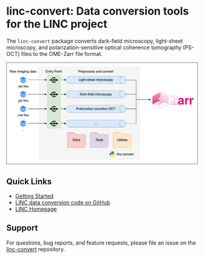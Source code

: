 # linc-convert: Data conversion tools for the LINC project

The `linc-convert` package converts dark-field microscopy, light-sheet microscopy, and polarization-sensitive optical coherence tomography (PS-OCT) files to the OME-Zarr file format.

![diagram](./img/linc-convert.png)

## Quick Links

- [Getting Started](./getting_start.md)
- [LINC data conversion code on GitHub](https://github.com/lincbrain/linc-convert)
- [LINC Homepage](https://connects.mgh.harvard.edu/)

## Support

For questions, bug reports, and feature requests, please file an issue on the [linc-convert](https://github.com/lincbrain/linc-convert) repository.
